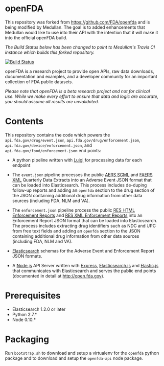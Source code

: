 openFDA
=======

This repository was forked from https://github.com/FDA/openfda and is being modified by Medullan.
The goal is to added enhancements that Medullan would like to use into their API with the intention that it will make it into the official openFDA build.

*The Build Status below has been changed to point to Medullan's Travis CI instance which builds this forked repository.*



[![Build Status](https://api.travis-ci.org/medullan/openfda.svg?branch=master)](https://api.travis-ci.org/medullan/openfda)

openFDA is a research project to provide open APIs, raw data downloads, documentation and examples, and a developer community for an important collection of FDA public datasets.

*Please note that openFDA is a beta research project and not for clinical use. While we make every effort to ensure that data and logic are accurate, you should assume all results are unvalidated.*

# Contents

This repository contains the code which powers the `api.fda.gov/drug/event.json`, `api.fda.gov/drug/enforcement.json`, `api.fda.gov/device/enforcement.json`, and `api.fda.gov/food/enforcement.json` end points:

* A python pipeline written with [Luigi](https://github.com/spotify/luigi) for processing data for each endpoint
 * The `event.json` pipeline processes the public [AERS SGML](http://www.fda.gov/Drugs/GuidanceComplianceRegulatoryInformation/Surveillance/AdverseDrugEffects/ucm083765.htm) and [FAERS XML](http://www.fda.gov/Drugs/GuidanceComplianceRegulatoryInformation/Surveillance/AdverseDrugEffects/ucm082193.htm) Quarterly Data Extracts into an Adverse Event JSON format that can be loaded into Elasticsearch. This process includes de-duping follow-up reports and adding an `openfda` section to the drug section of the JSON containing additional drug information from other data sources (including FDA, NLM and VA).
 * The `enforcement.json` pipeline process the public [RES HTML Enforcement Reports](http://www.fda.gov/Safety/Recalls/EnforcementReports/2004/ucm120330.htm) and [RES XML Enforcement Reports](http://www.accessdata.fda.gov/scripts/enforcement/enforce_rpt-Product-Tabs.cfm?xml) into an Enforcement Report JSON format that can be loaded into Elasticsearch. The process includes extracting drug identifiers such as NDC and UPC from free text fields and adding an `openfda` section to the JSON containing additional drug information from other data sources (including FDA, NLM and VA).

* [Elasticsearch](http://www.elasticsearch.org/) schemas for the Adverse Event and Enforcement Report JSON formats.

* A [Node.js](https://github.com/joyent/node) API Server written with [Express](http://expressjs.com/), [Elasticsearch.js](http://www.elasticsearch.org/guide/en/elasticsearch/client/javascript-api/current/) and [Elastic.js](http://www.fullscale.co/elasticjs/) that communicates with Elasticsearch and serves the public end points (documented in detail at http://open.fda.gov).

# Prerequisites

* Elasticsearch 1.2.0 or later
* Python 2.7.*
* Node 0.10.*

# Packaging

Run `bootstrap.sh` to download and setup a virtualenv for the `openfda` python package and to download and setup the `openfda-api` node package.

